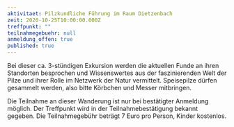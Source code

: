 ```yaml
---
aktivitaet: Pilzkundliche Führung im Raum Dietzenbach
zeit: 2020-10-25T10:00:00.000Z
treffpunkt: ""
teilnahmegebuehr: null
anmeldung_offen: true
published: true
---
```


Bei dieser ca. 3-stündigen Exkursion werden die aktuellen Funde an ihren Standorten besprochen und Wissenswertes aus der faszinierenden Welt der Pilze und ihrer Rolle im Netzwerk der Natur vermittelt. Speisepilze dürfen gesammelt werden, also bitte Körbchen und Messer mitbringen.

Die Teilnahme an dieser Wanderung ist nur bei bestätigter Anmeldung möglich. Der Treffpunkt wird in der Teilnahmebestätigung bekannt gegeben. Die Teilnahmegebühr beträgt 7 Euro pro Person, Kinder kostenlos.
